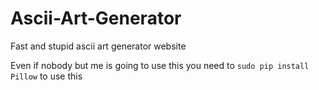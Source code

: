 # Ascii-Art-Generator
Fast and stupid ascii art generator website

Even if nobody but me is going to use this you need to `sudo pip install Pillow` to use this
